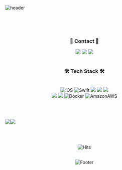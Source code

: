 
![header](https://capsule-render.vercel.app/api?type=waving&color=gradient&height=300&section=header&text=Chynmn&fontColor=white&fontSize=90&animation=fadeIn)<br><br>

<div align="center">
<br>
 <br/>
 <h3 align="center">📱 Contact 📲</h3>
 <a href="https://www.linkedin.com/in/hyunmin-cho-866496257/" target="_blank"><img src="https://img.shields.io/badge/HyunminCho-0A66C2?style=flat-square&logo=Linkedin&logoColor=white"/></a>
  <a href="mailto:chynmn0523@gmail.com" target="_blank"><img src="https://img.shields.io/badge/chynmn0523@gmail.com-EA4335?style=flat-square&logo=Gmail&logoColor=white"/></a>
  <a href="https://www.instagram.com/xxchynmn/" target="_blank"><img src="https://img.shields.io/badge/-Instagram-333333?style=flat-square&logo=Instagram&logoColor=white"/></a>
 <br/>
<br>

<h3 align="center">🛠 Tech Stack 🛠</h3>
<p align="center">  </p>
<br>
  <img alt="IOS" src="https://img.shields.io/badge/-IOS-000?style=flat-square&logo=apple&logoColor=ffffff" /> 
  <img alt="Swift" src="https://img.shields.io/badge/-Swift-FA7343?style=flat-square&logo=Swift&logoColor=white" />
  <img src="https://img.shields.io/badge/Android-3DDC84?style=flat-square&logo=Android&logoColor=white"/>
  <img src="https://img.shields.io/badge/Kotlin-0095D5?style=flat-square&logo=Kotlin&logoColor=white"/> 
  <img src="https://img.shields.io/badge/C-A8B9CC?style=flat-square&logo=C&logoColor=white">
 <br/>
  <img src="https://img.shields.io/badge/Python-3766AB?style=for-the-badge&logo=Python&logoColor=white">
  <img src="https://img.shields.io/badge/Spring%20Boot-6DB33F?style=for-the-badge&logo=Spring%20Boot&logoColor=white">
  <img alt="Docker" src ="https://img.shields.io/badge/Docker-2496ED.svg?&style=for-the-badge&logo=Docker&logoColor=white"/>
  <img alt="AmazonAWS" src ="https://img.shields.io/badge/AWS-FF9900.svg?&style=for-the-badge&logo=AmazonAWS&logoColor=white"/>
 <br/>
 <br/>
</div>
<br><br/>



<img src="https://github-readme-stats.vercel.app/api/top-langs/?username=Chynmn&theme=github_dark&layout=compact&show_icons=true"/><img src="https://github-readme-stats.vercel.app/api?username=Chynmn&theme=github_dark&show_icons=true"/>
  <br><br/>



<div align="center">
  
  <br><br/>
![Hits](https://hits.seeyoufarm.com/api/count/incr/badge.svg?url=https%3A%2F%2Fgithub.com%2FChynmn%2Fhit-counter&count_bg=%2381FFFE&title_bg=%23555555&icon=github.svg&icon_color=%23E7E7E7&title=Hits&edge_flat=false) <br><br/>
  
![Footer](https://capsule-render.vercel.app/api?type=waving&color=gradient&height=200&width=100&section=footer) <br><br/>
</div>


